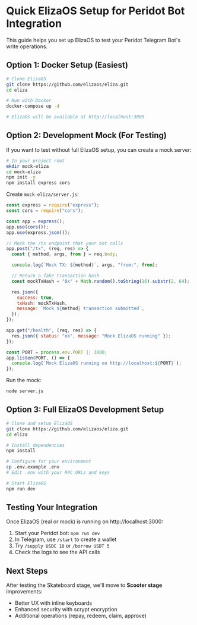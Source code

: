 # Quick ElizaOS Setup for Peridot Bot Integration

This guide helps you set up ElizaOS to test your Peridot Telegram Bot's write operations.

## Option 1: Docker Setup (Easiest)

```bash
# Clone ElizaOS
git clone https://github.com/elizaos/eliza.git
cd eliza

# Run with Docker
docker-compose up -d

# ElizaOS will be available at http://localhost:3000
```

## Option 2: Development Mock (For Testing)

If you want to test without full ElizaOS setup, you can create a mock server:

```bash
# In your project root
mkdir mock-eliza
cd mock-eliza
npm init -y
npm install express cors
```

Create `mock-eliza/server.js`:

```javascript
const express = require("express");
const cors = require("cors");

const app = express();
app.use(cors());
app.use(express.json());

// Mock the /tx endpoint that your bot calls
app.post("/tx", (req, res) => {
  const { method, args, from } = req.body;

  console.log(`Mock TX: ${method}`, args, "from:", from);

  // Return a fake transaction hash
  const mockTxHash = "0x" + Math.random().toString(16).substr(2, 64);

  res.json({
    success: true,
    txHash: mockTxHash,
    message: `Mock ${method} transaction submitted`,
  });
});

app.get("/health", (req, res) => {
  res.json({ status: "ok", message: "Mock ElizaOS running" });
});

const PORT = process.env.PORT || 3000;
app.listen(PORT, () => {
  console.log(`Mock ElizaOS running on http://localhost:${PORT}`);
});
```

Run the mock:

```bash
node server.js
```

## Option 3: Full ElizaOS Development Setup

```bash
# Clone and setup ElizaOS
git clone https://github.com/elizaos/eliza.git
cd eliza

# Install dependencies
npm install

# Configure for your environment
cp .env.example .env
# Edit .env with your RPC URLs and keys

# Start ElizaOS
npm run dev
```

## Testing Your Integration

Once ElizaOS (real or mock) is running on http://localhost:3000:

1. Start your Peridot bot: `npm run dev`
2. In Telegram, use `/start` to create a wallet
3. Try `/supply USDC 10` or `/borrow USDT 5`
4. Check the logs to see the API calls

## Next Steps

After testing the Skateboard stage, we'll move to **Scooter stage** improvements:

- Better UX with inline keyboards
- Enhanced security with scrypt encryption
- Additional operations (repay, redeem, claim, approve)
